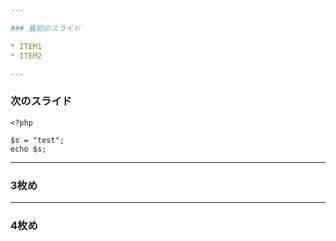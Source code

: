 ```yaml
---

### 最初のスライド

* ITEM1
* ITEM2

---
```


### 次のスライド

```
<?php

$s = "test";
echo $s;
```

---

### 3枚め



---

### 4枚め

